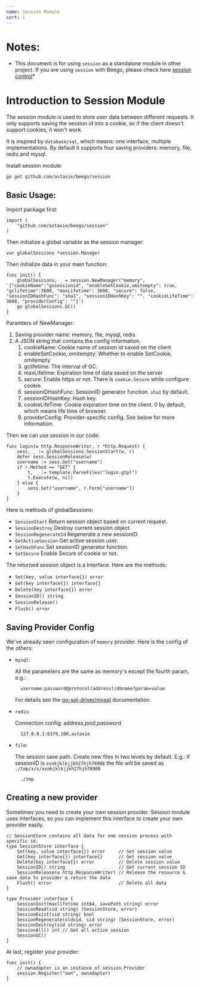 ```yaml
---
name: Session Module
sort: 1
---
```


# Notes:

* This document is for using `session` as a standalone module in other project. If you are using `session` with Beego, please check here [session control](../mvc/controller/session.md)*

# Introduction to Session Module

The session module is used to store user data between different requests. It only supports saving the session id into a cookie, so if the client doesn't support cookies, it won't work.

It is inspired by `database/sql`, which means: one interface, multiple implementations. By default it supports four saving providers: memory, file, redis and mysql.

Install session module:

	go get github.com/astaxie/beego/session

## Basic Usage:

Import package first:

	import (
		"github.com/astaxie/beego/session"
	)

Then initialize a global variable as the session manager:

	var globalSessions *session.Manager

Then initialize data in your main function:

	func init() {
		globalSessions, _ = session.NewManager("memory", `{"cookieName":"gosessionid", "enableSetCookie,omitempty": true, "gclifetime":3600, "maxLifetime": 3600, "secure": false, "sessionIDHashFunc": "sha1", "sessionIDHashKey": "", "cookieLifeTime": 3600, "providerConfig": ""}`)
		go globalSessions.GC()
	}

Paramters of NewManager:

1. Saving provider name: memory, file, mysql, redis
2. A JSON string that contains the config information.
	1. cookieName: Cookie name of session id saved on the client
	2. enableSetCookie, omitempty: Whether to enable SetCookie, omitempty
	3. gclifetime: The interval of GC.
	4. maxLifetime: Expiration time of data saved on the server
	5. secure: Enable https or not. There is `cookie.Secure` while configure cookie.
	6. sessionIDHashFunc: SessionID generator function. `sha1` by default.
	7. sessionIDHashKey: Hash key.
	8. cookieLifeTime: Cookie expiration time on the client. 0 by default, which means life time of browser.
	9. providerConfig: Provider-specific config. See below for more information.

Then we can use session in our code:

	func login(w http.ResponseWriter, r *http.Request) {
		sess, _ := globalSessions.SessionStart(w, r)
		defer sess.SessionRelease(w)
		username := sess.Get("username")
		if r.Method == "GET" {
			t, _ := template.ParseFiles("login.gtpl")
			t.Execute(w, nil)
		} else {
			sess.Set("username", r.Form["username"])
		}
	}

Here is methods of globalSessions:

- `SessionStart` Return session object based on current request.
- `SessionDestroy` Destroy current session object.
- `SessionRegenerateId` Regenerate a new sessionID.
- `GetActiveSession` Get active session user.
- `SetHashFunc` Set sessionID generator function.
- `SetSecure` Enable Secure of cookie or not.

The returned session object is a Interface. Here are the methods:

- `Set(key, value interface{}) error`
- `Get(key interface{}) interface{}`
- `Delete(key interface{}) error`
- `SessionID() string`
- `SessionRelease()`
- `Flush() error`

## Saving Provider Config

We've already seen configuration of `memory` provider. Here is the config of the others:

- `mysql`:

	All the parameters are the same as memory's except the fourth param, e.g.:

		username:password@protocol(address)/dbname?param=value

	For details see the [go-sql-driver/mysql](https://github.com/go-sql-driver/mysql#dsn-data-source-name) documentation.

- `redis`:

	Connection config: address,pool,password

		127.0.0.1:6379,100,astaxie

- `file`:

	The session save path. Create new files in two levels by default.  E.g.: if sessionID is `xsnkjklkjjkh27hjh78908` the file will be saved as `./tmp/x/s/xsnkjklkjjkh27hjh78908`

		./tmp

## Creating a new provider

Sometimes you need to create your own session provider. Session module uses interfaces, so you can implement this interface to create your own provider easily.


	// SessionStore contains all data for one session process with specific id.
	type SessionStore interface {
		Set(key, value interface{}) error     // Set session value
		Get(key interface{}) interface{}      // Get session value
		Delete(key interface{}) error         // Delete session value
		SessionID() string                    // Get current session ID
		SessionRelease(w http.ResponseWriter) // Release the resource & save data to provider & return the data
		Flush() error                         // Delete all data
	}

	type Provider interface {
		SessionInit(maxlifetime int64, savePath string) error
		SessionRead(sid string) (SessionStore, error)
		SessionExist(sid string) bool
		SessionRegenerate(oldsid, sid string) (SessionStore, error)
		SessionDestroy(sid string) error
		SessionAll() int // Get all active session
		SessionGC()
	}

At last, register your provider:

	func init() {
		// ownadapter is an instance of session.Provider
		session.Register("own", ownadapter)
	}
